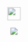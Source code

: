 <!--
<p align="center">
  <a href="https://github.com/helfese"><img src="https://readme-typing-svg.demolab.com/?lines=-.-+.-+.-.+-..+.-+...+....+.+...-&center=true&color=0969da"/></a>
</p>
-->

<div align="center">
  <!--<a href="https://www.youtube.com/@Helfese" target="blank"><img src="https://img.shields.io/static/v1?message=Youtube&logo=youtube&label=&color=FF0000&logoColor=white&labelColor=&style=for-the-badge" height="30"/></a>-->
  <a href="https://linkedin.com/in/helfese" target="blank"><img src="https://img.shields.io/static/v1?message=LinkedIn&logo=linkedin&label=&color=0077B5&logoColor=white&labelColor=&style=for-the-badge" height="30"/></a>
</div><br>

<div align="center"><img src="https://github-readme-stats.vercel.app/api/top-langs?username=helfese&theme=transparent&layout=donut-vertical&hide_border=true&hide_title=true&hide_progress=true&text_color=0969da"/></div>
